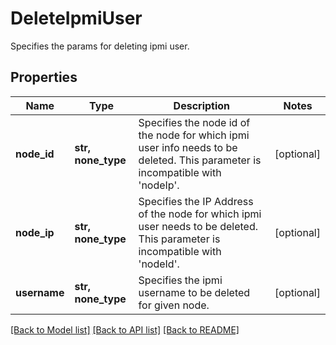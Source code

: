 # DeleteIpmiUser

Specifies the params for deleting ipmi user.

## Properties
Name | Type | Description | Notes
------------ | ------------- | ------------- | -------------
**node_id** | **str, none_type** | Specifies the node id of the node for which ipmi user info needs to be deleted. This parameter is incompatible with &#39;nodeIp&#39;. | [optional] 
**node_ip** | **str, none_type** | Specifies the IP Address of the node for which ipmi user needs to be deleted. This parameter is incompatible with &#39;nodeId&#39;. | [optional] 
**username** | **str, none_type** | Specifies the ipmi username to be deleted for given node.  | [optional] 

[[Back to Model list]](../README.md#documentation-for-models) [[Back to API list]](../README.md#documentation-for-api-endpoints) [[Back to README]](../README.md)


